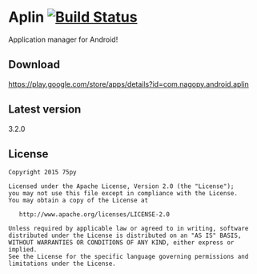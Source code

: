 Aplin [![Build Status](https://travis-ci.org/75py/Aplin.svg?branch=master)](https://travis-ci.org/75py/Aplin)
=====

Application manager for Android!


Download
--------

https://play.google.com/store/apps/details?id=com.nagopy.android.aplin


Latest version
--------------

3.2.0


License
-------

    Copyright 2015 75py

    Licensed under the Apache License, Version 2.0 (the "License");
    you may not use this file except in compliance with the License.
    You may obtain a copy of the License at

       http://www.apache.org/licenses/LICENSE-2.0

    Unless required by applicable law or agreed to in writing, software
    distributed under the License is distributed on an "AS IS" BASIS,
    WITHOUT WARRANTIES OR CONDITIONS OF ANY KIND, either express or implied.
    See the License for the specific language governing permissions and
    limitations under the License.


